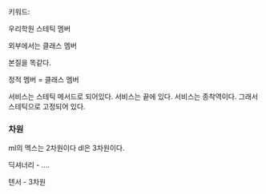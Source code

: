키워드: 


우리학원 스테틱 멤버

외부에서는 클래스 멤버

본질을 똑같다. 

정적 멤버 = 클래스 멤버

서비스는 스테틱 메서드로 되어있다. 서비스는 끝에 있다. 서비스는 종착역이다. 그래서 스테틱으로 고정되어 있다.

### 차원

ml의 멕스는 2차원이다
dl은 3차원이다.

딕셔너리 - ....

텐서 - 3차원
